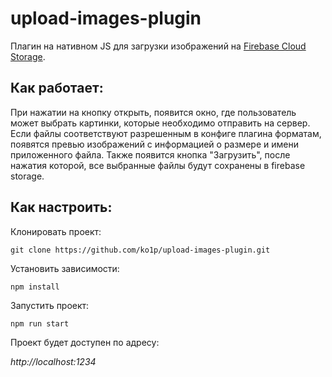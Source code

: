 # upload-images-plugin

Плагин на нативном JS для загрузки изображений на [Firebase Cloud Storage](https://firebase.google.com/docs/storage "Посмотреть, что такое Firebase Storage"). 

## Как работает: 

При нажатии на кнопку открыть, появится окно, где пользователь может выбрать картинки, которые необходимо отправить на сервер. Если файлы соответствуют разрешенным в конфиге плагина форматам, появятся превью изображений с информацией о размере и имени приложенного файла. Также появится кнопка "Загрузить", после нажатия которой, все выбранные файлы будут сохранены в firebase storage. 

## Как настроить:

Клонировать проект:

`git clone https://github.com/ko1p/upload-images-plugin.git`

Установить зависимости:

`npm install`

Запустить проект:

`npm run start`

Проект будет доступен по адресу:

*http://localhost:1234*